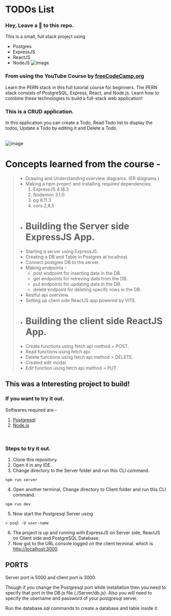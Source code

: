 # TODOs List  
### Hey, Leave a 🌟 to this repo.
This is a small, full stack project using  
- Postgres
- ExpressJS
- ReactJS
- NodeJS
![image](https://github.com/prathmesh-ka-github/TODOs-list/assets/103999608/406490a2-6b96-4a54-a7ff-971b53165351)

### From using the YouTube Course by [freeCodeCamp.org](https://youtu.be/ldYcgPKEZC8?si=c5aFCJF8BbPkQkz7)  
Learn the PERN stack in this full tutorial course for beginners. The PERN stack consists of PostgreSQL, Express, React, and Node.js. Learn how to combine these technologies to build a full-stack web application!

### This is a CRUD application.
In this application you can create a Todo, Read Todo list to display the todos, Update a Todo by editing it and Delete a Todo.  
<br/>

![image](https://github.com/prathmesh-ka-github/TODOs-list/assets/103999608/96e82c93-933d-4e02-a0b2-19456b57e5f3)

# Concepts learned from the course -
> - Drawing and Understanding overview diagrams. (ER diagrams.)
> - Making a npm project and installing required dependencies.
>   1. ExpressJS 4.18.3
>   1. Nodemon 3.1.0
>   1. pg 8.11.3
>   1. cors 2,8,5
> - # Building the Server side ExpressJS App.
> - Starting a server using ExpressJS.
> - Creating a DB and Table in Postgres at localhost.
> - Connect postgres DB to the server.
> - Making endpoints -
>    - post endpoint for inserting data in the DB.
>    - get endpoints for retreving data from the DB.
>    - put endpoints for updating data in the DB.
>    - delete endpoint for deleting specifc rows in the DB.
> - Restful api overview.
> - Setting up client side ReactJS app powered by VITE.
> - # Building the client side ReactJS App.
> - Create functions using fetch api method = POST.
> - Read functions using fetch api.
> - Delete functions using fetch api method = DELETE.
> - Created edit modal.
> - Edit function using fetch api method = PUT.

## This was a Interesting project to build!
### If you want to try it out.  
Softwares required are -
1. [Postgresql](https://www.postgresql.org/download/)
1. [Node.js](https://nodejs.org/en/download/current)

<br/>  

### Steps to try it out.  
1. Clone this repository.
1. Open it in any IDE.
1. Change directory to the Server folder and run this CLI command. 
```
npm run server
```    
4. Open another terminal, Change directory to Client folder and run this CLI command.
```
npm run dev
```
5. Now start the Postgresql Server using
```
> psql -U user-name
```
6. The project is up and running with ExpressJS on Server side, ReactJS on Client side and PostgreSQL Database.
6. Now got to the URL console logged on the client terminal. which is [http://localhost:3000](http://localhost:3000).

## PORTS
Server port is 5000 and client port is 3000.  

Though if you change the Postgresql port while installation then you need to specify that port in the DB.js file (./Server/db.js). Also you will need to specify the username and password of your postgresql server.  

Run the database.sql commands to create a database and table inside  it.  
